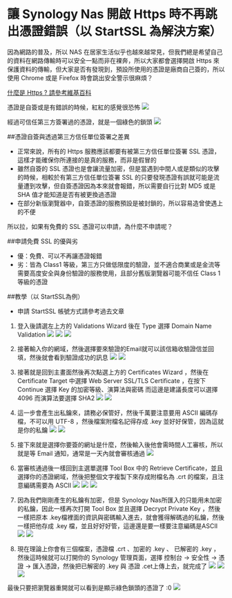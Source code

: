 讓 Synology Nas 開啟 Https 時不再跳出憑證錯誤（以 StartSSL 為解決方案）
====

因為網路的普及，所以 NAS 在居家生活似乎也越來越常見，但我們總是希望自己的資料在網路傳輸時可以安全一點而非在裸奔，所以大家都會選擇開啟 Https 來保護資料的傳輸，但大家是否有發現到，預設所使用的憑證是廠商自己簽的，所以使用 Chrome 或是 Firefox 時會跳出安全警示很麻煩？

[什麼是 Https ? 請參考維基百科](https://zh.wikipedia.org/wiki/%E8%B6%85%E6%96%87%E6%9C%AC%E4%BC%A0%E8%BE%93%E5%AE%89%E5%85%A8%E5%8D%8F%E8%AE%AE)

憑證是自簽或是有錯誤的時候，紅紅的感覺很恐怖
![](https://photo.hy31.net/2015/SSL/2/1.png)


經過可信任第三方簽署過的憑證，就是一個綠色的鎖頭
![](https://photo.hy31.net/2015/SSL/2/2.png)


##憑證自簽與透過第三方信任單位簽署之差異

*	正常來說，所有的 Https 服務應該都要有被第三方信任單位簽署 SSL 憑證，這樣才能確保你所連接的是真的服務，而非是假冒的
*	雖然自簽的 SSL 憑證也是會讓流量加密，但是當遇到中間人或是類似的攻擊的時候，相較於有第三方信任單位簽署 SSL 的只要發現憑證有誤就可能是流量遭到攻擊，但自簽憑證因為本來就會報錯，所以需要自行比對 MD5 或是 SHA 值才能知道是否有被更換過憑證
*	在部分新版瀏覽器中，自簽憑證的服務預設是被封鎖的，所以容易造曾使遇上的不便

所以拉，如果有免費的 SSL 憑證可以申請，為什麼不申請呢？


##申請免費 SSL 的優與劣

*	優：免費、可以不再讓憑證報錯
* 	劣：皆為 Class1 等級，第三方只做低限度的驗證，並不適合商業或是金流等需要高度安全與身份驗證的服務使用，且部分舊版瀏覽器可能不信任 Class 1 等級的憑證



##教學（以 StartSSL為例）

*	申請 StartSSL 帳號方式請參考過去文章

1. 登入後請選左上方的 Validations Wizard 後在 Type 選擇 Domain Name Validation
![](https://photo.hy31.net/2015/SSL/3/1.png)
![](https://photo.hy31.net/2015/SSL/3/2.png)
![](https://photo.hy31.net/2015/SSL/3/3.png)




2. 接著輸入你的網域，然後選擇要來驗證的Email就可以該信箱收驗證信並回填，然後就會看到驗證成功的訊息
![](https://photo.hy31.net/2015/SSL/3/4.png)
![](https://photo.hy31.net/2015/SSL/3/5.png)

3. 接著就是回到主畫面然後再次點選上方的 Certificates Wizard ，然後在 Certificate Target 中選擇 Web Server SSL/TLS Certificate ，在按下 Continue 選擇 Key 的加密等級、演算法與密碼
而這邊是建議長度可以選擇 4096 而演算法要選擇 SHA2 
![](https://photo.hy31.net/2015/SSL/3/6.png)
![](https://photo.hy31.net/2015/SSL/3/7.png)


4. 這一步會產生出私鑰來，請務必保管好，然後千萬要注意要用 ASCII 編碼存檔，不可以用 UTF-8 ，然後檔案附檔名記得存成 .key 並好好保管，因為這就是你的私鑰
![](https://photo.hy31.net/2015/SSL/3/8.png)
![](https://photo.hy31.net/2015/SSL/3/9.png)

5. 接下來就是選擇你要簽的網址是什麼，然後輸入後他會需時間人工審核，所以就是等 Email 通知，通常是一天內就會審核通過
![](https://photo.hy31.net/2015/SSL/3/10.png)



6. 當審核通過後一樣回到主選單選擇 Tool Box 中的 Retrieve Certificate，並且選擇你的憑證網域，然後把整個文字複製下來存成附檔名為 .crt 的檔案，且注意編碼需要為 ASCII 
![](https://photo.hy31.net/2015/SSL/3/11.png)
![](https://photo.hy31.net/2015/SSL/3/12.png)
![](https://photo.hy31.net/2015/SSL/3/13.png)




7. 因為我們剛剛產生的私鑰有加密，但是 Synology Nas所匯入的只能用未加密的私鑰，因此一樣再次打開 Tool Box 並且選擇 Decrypt Private Key ，然後一樣把原本 .key檔裡面的資訊與密碼輸入進去，就會獲得解碼過的私鑰，然後一樣把他存成 .key 檔，並且好好好管，這邊還是要一樣要注意編碼是ASCII
![](https://photo.hy31.net/2015/SSL/3/14.png)
![](https://photo.hy31.net/2015/SSL/3/15.png)




8. 現在理論上你會有三個檔案，憑證檔 .crt 、加密的 .key 、 已解密的 .key ，然後這時候就可以打開你的 Synology 管理頁面，選擇 控制台 -> 安全性 -> 憑證 -> 匯入憑證，然後把已解密的 .key 與 憑證 .cet上傳上去，就完成了
![](https://photo.hy31.net/2015/SSL/3/16.png)
![](https://photo.hy31.net/2015/SSL/3/17.png)
![](https://photo.hy31.net/2015/SSL/3/18.png)






最後只要把瀏覽器重開就可以看到是顯示綠色鎖頭的憑證了 :0
![](https://photo.hy31.net/2015/SSL/2/2.png)














